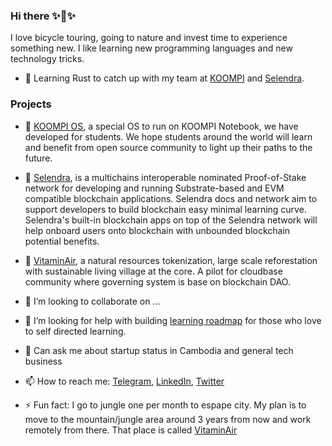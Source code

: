 ### Hi there ✨👋✨

I love bicycle touring, going to nature and invest time to experience something new. I like learning new programming languages and new technology tricks. 

- 🌱 Learning Rust to catch up with my team at [KOOMPI](https://koompi.com) and [Selendra](https://selendra.org). 

### Projects
- 🔭 [KOOMPI OS](https://koompi.org), a special OS to run on KOOMPI Notebook, we have developed for students. We hope students around the world will learn and benefit from open source community to light up their paths to the future. 

- 🔭 [Selendra](https://selendra.org), is a multichains interoperable nominated Proof-of-Stake network for developing and running Substrate-based and EVM compatible blockchain applications. Selendra docs and network aim to support developers to build blockchain easy minimal learning curve. Selendra's built-in blockchain apps on top of the Selendra network will help onboard users onto blockchain with unbounded blockchain potential benefits. 

- 🔭 [VitaminAir](https://vitaminair.org), a natural resources tokenization, large scale reforestation with sustainable living village at the core. A pilot for cloudbase community where governing system is base on blockchain DAO.

- 👯 I’m looking to collaborate on ...

- 🤔 I’m looking for help with building [learning roadmap](https://github.com/koompi/learning-roadmaps) for those who love to self directed learning.

- 💬 Can ask me about startup status in Cambodia and general tech business 

- 📫 How to reach me: [Telegram](https://t.me/rithythul), [LinkedIn](https://linkedin.com/in/rithythul), [Twitter](https://twitter.com/rithythul)

- ⚡ Fun fact: I go to jungle one per month to espape city. My plan is to move to the mountain/jungle area around 3 years from now and work remotely from there. That place is called [VitaminAir](https://vitaminair.org)

